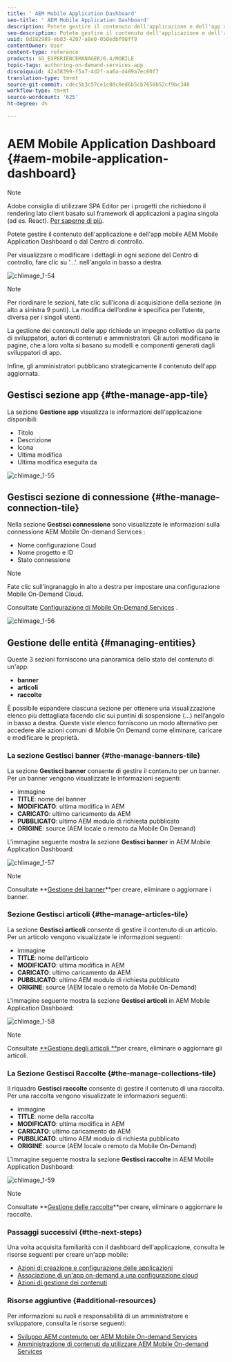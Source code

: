 ```yaml
---
title: ' AEM Mobile Application Dashboard'
seo-title: ' AEM Mobile Application Dashboard'
description: Potete gestire il contenuto dell'applicazione e dell'app mobile  AEM Mobile Application Dashboard o dal Centro di controllo. Segui questa pagina per saperne di più.
seo-description: Potete gestire il contenuto dell'applicazione e dell'app mobile  AEM Mobile Application Dashboard o dal Centro di controllo. Segui questa pagina per saperne di più.
uuid: 0d182989-eb83-4207-a8e0-050edbf98ff9
contentOwner: User
content-type: reference
products: SG_EXPERIENCEMANAGER/6.4/MOBILE
topic-tags: authoring-on-demand-services-app
discoiquuid: 42a38399-f5a7-4d2f-aa6a-d409a7ec60f7
translation-type: tm+mt
source-git-commit: cdec5b3c57ce1c80c0ed6b5cb7650b52cf9bc340
workflow-type: tm+mt
source-wordcount: '625'
ht-degree: 4%

---
```



#  AEM Mobile Application Dashboard {#aem-mobile-application-dashboard}

>[!NOTE]
>
> Adobe consiglia di utilizzare SPA Editor per i progetti che richiedono il rendering lato client basato sul framework di applicazioni a pagina singola (ad es. React). [Per saperne di più](/help/sites-developing/spa-overview.md).

Potete gestire il contenuto dell&#39;applicazione e dell&#39;app mobile  AEM Mobile Application Dashboard o dal Centro di controllo.

Per visualizzare o modificare i dettagli in ogni sezione del Centro di controllo, fare clic su &#39;...&#39;. nell&#39;angolo in basso a destra.

![chlimage_1-54](assets/chlimage_1-54.png)

>[!NOTE]
>
>Per riordinare le sezioni, fate clic sull’icona di acquisizione della sezione (in alto a sinistra 9 punti). La modifica dell’ordine è specifica per l’utente, diversa per i singoli utenti.

La gestione dei contenuti delle app richiede un impegno collettivo da parte di sviluppatori, autori di contenuti e amministratori. Gli autori modificano le pagine, che a loro volta si basano su modelli e componenti generati dagli sviluppatori di app.

Infine, gli amministratori pubblicano strategicamente il contenuto dell&#39;app aggiornata.

## Gestisci sezione app {#the-manage-app-tile}

La sezione **Gestione app** visualizza le informazioni dell&#39;applicazione disponibili:

* Titolo
* Descrizione
* Icona
* Ultima modifica
* Ultima modifica eseguita da

![chlimage_1-55](assets/chlimage_1-55.png)

## Gestisci sezione di connessione {#the-manage-connection-tile}

Nella sezione **Gestisci connessione** sono visualizzate le informazioni sulla connessione AEM Mobile On-demand Services :

* Nome configurazione Coud
* Nome progetto e ID
* Stato connessione

>[!NOTE]
>
>Fate clic sull&#39;ingranaggio in alto a destra per impostare una configurazione Mobile On-Demand Cloud.
>
>Consultate [Configurazione di Mobile On-Demand Services](/help/mobile/mobile-on-demand-associating-an-on-demand-app-to-cloud-configuration.md) .

![chlimage_1-56](assets/chlimage_1-56.png)

## Gestione delle entità {#managing-entities}

Queste 3 sezioni forniscono una panoramica dello stato del contenuto di un&#39;app:

* **banner**
* **articoli**
* **raccolte**

È possibile espandere ciascuna sezione per ottenere una visualizzazione elenco più dettagliata facendo clic sui puntini di sospensione (...) nell’angolo in basso a destra. Queste viste elenco forniscono un modo alternativo per accedere alle azioni comuni di Mobile On Demand come eliminare, caricare e modificare le proprietà.

### La sezione Gestisci banner {#the-manage-banners-tile}

La sezione **Gestisci banner** consente di gestire il contenuto per un banner. Per un banner vengono visualizzate le informazioni seguenti:

* immagine
* **TITLE**: nome del banner
* **MODIFICATO**: ultima modifica in AEM
* **CARICATO**: ultimo caricamento da AEM
* **PUBBLICATO**: ultimo AEM modulo di richiesta pubblicato
* **ORIGINE**: source (AEM locale o remoto da Mobile On Demand)

L&#39;immagine seguente mostra la sezione **Gestisci banner** in  AEM Mobile Application Dashboard:

![chlimage_1-57](assets/chlimage_1-57.png)

>[!NOTE]
>
>Consultate **[Gestione dei banner](/help/mobile/mobile-on-demand-managing-banners.md)**per creare, eliminare o aggiornare i banner.

### Sezione Gestisci articoli {#the-manage-articles-tile}

La sezione **Gestisci articoli** consente di gestire il contenuto di un articolo. Per un articolo vengono visualizzate le informazioni seguenti:

* immagine
* **TITLE**: nome dell’articolo
* **MODIFICATO**: ultima modifica in AEM
* **CARICATO**: ultimo caricamento da AEM
* **PUBBLICATO**: ultimo AEM modulo di richiesta pubblicato
* **ORIGINE**: source (AEM locale o remoto da Mobile On-Demand)

L&#39;immagine seguente mostra la sezione **Gestisci articoli** in  AEM Mobile Application Dashboard:

![chlimage_1-58](assets/chlimage_1-58.png)

>[!NOTE]
>
>Consultate [**Gestione degli articoli **](/help/mobile/mobile-on-demand-managing-articles.md)per creare, eliminare o aggiornare gli articoli.

### La Sezione Gestisci Raccolte {#the-manage-collections-tile}

Il riquadro **Gestisci raccolte** consente di gestire il contenuto di una raccolta. Per una raccolta vengono visualizzate le informazioni seguenti:

* immagine
* **TITLE**: nome della raccolta
* **MODIFICATO**: ultima modifica in AEM
* **CARICATO**: ultimo caricamento da AEM
* **PUBBLICATO**: ultimo AEM modulo di richiesta pubblicato
* **ORIGINE**: source (AEM locale o remoto da Mobile On-Demand)

L&#39;immagine seguente mostra la sezione **Gestisci raccolte** in  AEM Mobile Application Dashboard:

![chlimage_1-59](assets/chlimage_1-59.png)

>[!NOTE]
>
>Consultate **[Gestione delle raccolte](/help/mobile/mobile-on-demand-managing-collections.md)**per creare, eliminare o aggiornare le raccolte.

### Passaggi successivi {#the-next-steps}

Una volta acquisita familiarità con il dashboard dell&#39;applicazione, consulta le risorse seguenti per creare un&#39;app mobile:

* [Azioni di creazione e configurazione delle applicazioni](/help/mobile/mobile-apps-ondemand-application-create-configure-action.md)
* [Associazione di un&#39;app on-demand a una configurazione cloud](/help/mobile/mobile-on-demand-associating-an-on-demand-app-to-cloud-configuration.md)
* [Azioni di gestione dei contenuti](/help/mobile/mobile-apps-ondemand-manage-content-ondemand.md)

### Risorse aggiuntive {#additional-resources}

Per informazioni su ruoli e responsabilità di un amministratore e sviluppatore, consulta le risorse seguenti:

* [Sviluppo AEM contenuto per  AEM Mobile On-demand Services](/help/mobile/aem-mobile-on-demand.md)
* [Amministrazione di contenuti da utilizzare  AEM Mobile On-demand Services](/help/mobile/aem-mobile.md)

